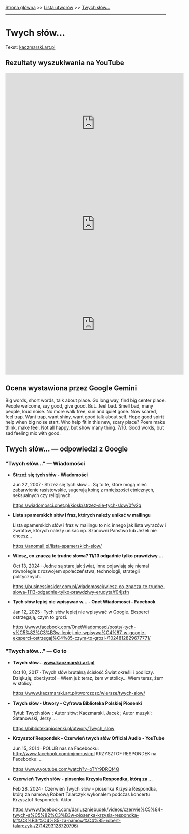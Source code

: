 [Strona główna](../index.md) >> [Lista utworów](../list.md) >> [Twych słów…](607.md)

---

# Twych słów…

Tekst: [kaczmarski.art.pl](https://www.kaczmarski.art.pl/tworczosc/wiersze/twych-slow/)

## Rezultaty wyszukiwania na YouTube

<iframe width="560" height="315" src="https://www.youtube.com/embed/KssVd4HRjig?si=IdontcarewhotheIRSsendsImnotpayingtaxes" title="YouTube video player" frameborder="0" allow="accelerometer; autoplay; clipboard-write; encrypted-media; gyroscope; picture-in-picture; web-share" referrerpolicy="strict-origin-when-cross-origin" allowfullscreen></iframe>

<iframe width="560" height="315" src="https://www.youtube.com/embed/DsYmwnwkVJ4?si=IdontcarewhotheIRSsendsImnotpayingtaxes" title="YouTube video player" frameborder="0" allow="accelerometer; autoplay; clipboard-write; encrypted-media; gyroscope; picture-in-picture; web-share" referrerpolicy="strict-origin-when-cross-origin" allowfullscreen></iframe>

<iframe width="560" height="315" src="https://www.youtube.com/embed/r1vZATm6pRk?si=IdontcarewhotheIRSsendsImnotpayingtaxes" title="YouTube video player" frameborder="0" allow="accelerometer; autoplay; clipboard-write; encrypted-media; gyroscope; picture-in-picture; web-share" referrerpolicy="strict-origin-when-cross-origin" allowfullscreen></iframe>

## Ocena wystawiona przez Google Gemini

Big words, short words, talk about place. Go long way, find big center place. People welcome, say good, give good. But...feel bad. Smell bad, many people, loud noise. No more walk free, sun and quiet gone. Now scared, feel trap. Want trap, want shiny, want good talk about self. Hope good spirit help when big noise start. Who help fit in this new, scary place? Poem make think, make feel. Not all happy, but show many thing. 7/10. Good words, but sad feeling mix with good.


## Twych słów… — odpowiedzi z Google

### "Twych słów…" — Wiadomości

- **Strzeż się tych słów - Wiadomości**

    Jun 22, 2007  ·  Strzeż się tych słów ... Są to te, które mogą mieć zabarwienie rasistowskie, sugerują kpinę z mniejszości etnicznych, seksualnych czy religijnych. 

   <https://wiadomosci.onet.pl/kiosk/strzez-sie-tych-slow/0fv2g>
- **Lista spamerskich słów i fraz, których należy unikać w mailingu**

    Lista spamerskich słów i fraz w mailingu to nic innego jak lista wyrazów i zwrotów, których należy unikać np. Szanowni Państwo lub Jeżeli nie chcesz… 

   <https://anomail.pl/lista-spamerskich-slow/>
- **Wiesz, co znaczą te trudne słowa? 11/13 odgadnie tylko prawdziwy ...**

    Oct 13, 2024  ·  Jedne są stare jak świat, inne pojawiają się niemal równolegle z rozwojem społeczeństwa, technologii, strategii politycznych. 

   <https://businessinsider.com.pl/wiadomosci/wiesz-co-znacza-te-trudne-slowa-1113-odgadnie-tylko-prawdziwy-erudyta/f04jzfn>
- **Tych słów lepiej nie wpisywać w... - Onet Wiadomości - Facebook**

    Jan 12, 2025  ·  Tych słów lepiej nie wpisywać w Google. Eksperci ostrzegają, czym to grozi. 

   <https://www.facebook.com/OnetWiadomosci/posts/-tych-s%C5%82%C3%B3w-lepiej-nie-wpisywa%C4%87-w-google-eksperci-ostrzegaj%C4%85-czym-to-grozi-/1024812829677771/>

### "Twych słów…" — Co to

- **Twych słów… www.kaczmarski.art.pl**

    Oct 10, 2017  ·  Twych słów brutalną ścisłość Świat określi i podliczy. Dziękuję, oberżysto! – Wiem już teraz, żem w stolicy… Wiem teraz, żem w stolicy. 

   <https://www.kaczmarski.art.pl/tworczosc/wiersze/twych-slow/>
- **Twych słów - Utwory - Cyfrowa Biblioteka Polskiej Piosenki**

    Tytuł: Twych słów ; Autor słów: Kaczmarski, Jacek ; Autor muzyki: Satanowski, Jerzy ... 

   <https://bibliotekapiosenki.pl/utwory/Twych_slow>
- **Krzysztof Respondek - Czerwień twych słów Official Audio - YouTube**

    Jun 15, 2014  ·  POLUB nas na Facebooku: http://www.facebook.com/mjmmusicpl KRZYSZTOF RESPONDEK na Facebooku: ... 

   <https://www.youtube.com/watch?v=oTYr9DRQf4Q>
- **Czerwień Twych słów - piosenka Krzysia Respondka, którą za ...**

    Feb 28, 2024  ·  Czerwień Twych słów - piosenka Krzysia Respondka, którą za namową Robert Talarczyk wykonałem podczas koncertu Krzysztof Respondek. Aktor. 

   <https://www.facebook.com/dariuszniebudek/videos/czerwie%C5%84-twych-s%C5%82%C3%B3w-piosenka-krzysia-respondka-kt%C3%B3r%C4%85-za-namow%C4%85-robert-talarczyk-/2714293128720796/>


